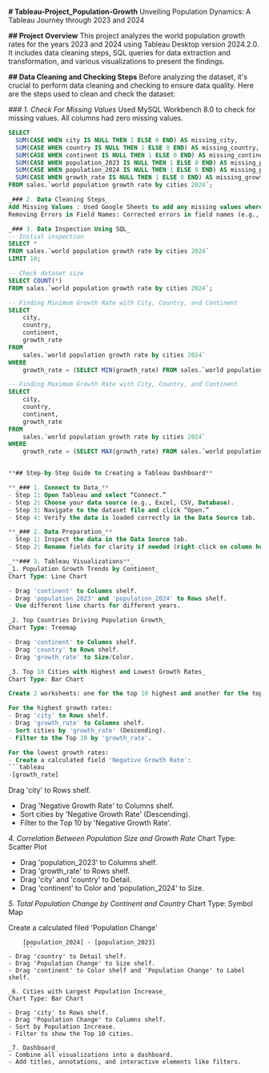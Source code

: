 **# Tableau-Project_Population-Growth**
Unveiling Population Dynamics: A Tableau Journey through 2023 and 2024

**## Project Overview**
This project analyzes the world population growth rates for the years 2023 and 2024 using Tableau Desktop version 2024.2.0. It includes data cleaning steps, SQL queries for data extraction and transformation, and various visualizations to present the findings.

**## Data Cleaning and Checking Steps**
Before analyzing the dataset, it's crucial to perform data cleaning and checking to ensure data quality. Here are the steps used to clean and check the dataset:

_### 1. Check For Missing Values_
Used MySQL Workbench 8.0 to check for missing values. All columns had zero missing values.
```sql
SELECT
  SUM(CASE WHEN city IS NULL THEN 1 ELSE 0 END) AS missing_city,
  SUM(CASE WHEN country IS NULL THEN 1 ELSE 0 END) AS missing_country,
  SUM(CASE WHEN continent IS NULL THEN 1 ELSE 0 END) AS missing_continent,
  SUM(CASE WHEN population_2023 IS NULL THEN 1 ELSE 0 END) AS missing_population_2023,
  SUM(CASE WHEN population_2024 IS NULL THEN 1 ELSE 0 END) AS missing_population_2024,
  SUM(CASE WHEN growth_rate IS NULL THEN 1 ELSE 0 END) AS missing_growth_rate
FROM sales.`world population growth rate by cities 2024`;

_### 2. Data Cleaning Steps_
Add Missing Values : Used Google Sheets to add any missing values where necessary.
Removing Errors in Field Names: Corrected errors in field names (e.g., changed "Oceana" to "Oceania") using Google Sheets.

_### 3. Data Inspection Using SQL_
-- Initial inspection
SELECT * 
FROM sales.`world population growth rate by cities 2024`
LIMIT 10;

-- Check dataset size
SELECT COUNT(*)
FROM sales.`world population growth rate by cities 2024`;

-- Finding Minimum Growth Rate with City, Country, and Continent
SELECT 
    city,
    country,
    continent,
    growth_rate
FROM 
    sales.`world population growth rate by cities 2024`
WHERE 
    growth_rate = (SELECT MIN(growth_rate) FROM sales.`world population growth rate by cities 2024`);

-- Finding Maximum Growth Rate with City, Country, and Continent
SELECT 
    city,
    country,
    continent,
    growth_rate
FROM 
    sales.`world population growth rate by cities 2024`
WHERE 
    growth_rate = (SELECT MAX(growth_rate) FROM sales.`world population growth rate by cities 2024`);


**## Step-by-Step Guide to Creating a Tableau Dashboard**

**_### 1. Connect to Data_**
- Step 1: Open Tableau and select “Connect.”
- Step 2: Choose your data source (e.g., Excel, CSV, Database).
- Step 3: Navigate to the dataset file and click “Open.”
- Step 4: Verify the data is loaded correctly in the Data Source tab.

**_### 2. Data Preparation_**
- Step 1: Inspect the data in the Data Source tab.
- Step 2: Rename fields for clarity if needed (right-click on column header > Rename).

_**### 3. Tableau Visualizations**_
_1. Population Growth Trends by Continent_
Chart Type: Line Chart

- Drag 'continent' to Columns shelf.
- Drag 'population_2023' and 'population_2024' to Rows shelf.
- Use different line charts for different years.

_2. Top Countries Driving Population Growth_
Chart Type: Treemap

- Drag 'continent' to Columns shelf.
- Drag 'country' to Rows shelf.
- Drag 'growth_rate' to Size/Color.

_3. Top 10 Cities with Highest and Lowest Growth Rates_
Chart Type: Bar Chart

Create 2 worksheets: one for the top 10 highest and another for the top 10 lowest growth rates.

For the highest growth rates:
- Drag 'city' to Rows shelf.
- Drag 'growth_rate' to Columns shelf.
- Sort cities by 'growth_rate' (Descending).
- Filter to the Top 10 by 'growth_rate'.

For the lowest growth rates:
- Create a calculated field 'Negative Growth Rate':
```tableau
-[growth_rate]
```
Drag 'city' to Rows shelf.
- Drag 'Negative Growth Rate' to Columns shelf.
- Sort cities by 'Negative Growth Rate' (Descending).
- Filter to the Top 10 by 'Negative Growth Rate'.

_4. Correlation Between Population Size and Growth Rate_
Chart Type: Scatter Plot

- Drag 'population_2023' to Columns shelf.
- Drag 'growth_rate' to Rows shelf.
- Drag 'city' and 'country' to Detail.
- Drag 'continent' to Color and 'population_2024' to Size.

_5. Total Population Change by Continent and Country_
Chart Type: Symbol Map

Create a calculated filed 'Population Change'
```tableau
    [population_2024] - [population_2023]
    ```
- Drag 'country' to Detail shelf.
- Drag 'Population Change' to Size shelf.
- Drag 'continent' to Color shelf and 'Population Change' to Label shelf.

_6. Cities with Largest Population Increase_
Chart Type: Bar Chart

- Drag 'city' to Rows shelf.
- Drag 'Population Change' to Columns shelf.
- Sort by Population Increase.
- Filter to show the Top 10 cities.

_7. Dashboard_
- Combine all visualizations into a dashboard.
- Add titles, annotations, and interactive elements like filters.
